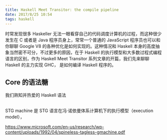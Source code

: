 ```yaml
---
title: Haskell Meet Transitor: the compile pipeline
date: 2017/8/25 10:54
tags: haskell
---
```


时常发现很多 Haskeller 无法一眼看穿自己的代码调度计算机的过程，而这种很少发生在 C 或者是 Java 程序员身上，常常一个普通的 JavaScript 程序员也可以和你聊聊 Google V8 的各种优化是如何实现的。这种情况和 Haskell 本身的高度抽象当然密不可分，不过更多的原因，在于 Haskell 的执行模型和大多数过程式编程语言的区别，作为 Haskell Meet Transitor 系列文章的开篇，我们先来聊聊 Haskell 的主力实现 GHC， 是如何编译 Haskell 程序的。

<!-- more --> 




## Core 的语法糖

我们熟知并热爱的 Haskell 语法



##


STG machine 是 STG 语言在冯·诺依曼体系计算机下的执行模型（execution model），



https://www.microsoft.com/en-us/research/wp-content/uploads/1992/04/spineless-tagless-gmachine.pdf
